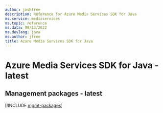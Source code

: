 ```yaml
---
author: joshfree
description: Reference for Azure Media Services SDK for Java
ms.service: mediaservices
ms.topic: reference
ms.data: 08/13/2022
ms.devlang: java
ms.author: jfree
title: Azure Media Services SDK for Java
---
```

# Azure Media Services SDK for Java - latest

## Management packages - latest
[!INCLUDE [mgmt-packages](media-services-mgmt-index.md)]